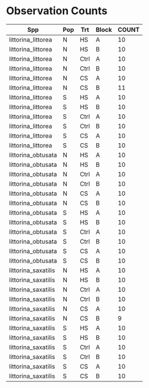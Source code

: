# Observation Counts

| Spp | Pop | Trt | Block | COUNT |
|---|---|---|---|---|
| littorina_littorea	| N	| HS	| A	| 10 |
| littorina_littorea	| N	| HS	| B	| 10 |
| littorina_littorea	| N	| Ctrl	| A	| 10 |
| littorina_littorea	| N	| Ctrl	| B	| 10 |
| littorina_littorea	| N	| CS	| A	| 10 |
| littorina_littorea	| N	| CS	| B	| 11 |
| littorina_littorea	| S	| HS	| A	| 10 |
| littorina_littorea	| S	| HS	| B	| 10 |
| littorina_littorea	| S	| Ctrl	| A	| 10 |
| littorina_littorea	| S	| Ctrl	| B	| 10 |
| littorina_littorea	| S	| CS	| A	| 10 |
| littorina_littorea	| S	| CS	| B	| 10 |
| littorina_obtusata	| N	| HS	| A	| 10 |
| littorina_obtusata	| N	| HS	| B	| 10 |
| littorina_obtusata	| N	| Ctrl	| A	| 10 |
| littorina_obtusata	| N	| Ctrl	| B	| 10 |
| littorina_obtusata	| N	| CS	| A	| 10 |
| littorina_obtusata	| N	| CS	| B	| 10 |
| littorina_obtusata	| S	| HS	| A	| 10 |
| littorina_obtusata	| S	| HS	| B	| 10 |
| littorina_obtusata	| S	| Ctrl	| A	| 10 |
| littorina_obtusata	| S	| Ctrl	| B	| 10 |
| littorina_obtusata	| S	| CS	| A	| 10 |
| littorina_obtusata	| S	| CS	| B	| 10 |
| littorina_saxatilis	| N	| HS	| A	| 10 |
| littorina_saxatilis	| N	| HS	| B	| 10 |
| littorina_saxatilis	| N	| Ctrl	| A	| 10 |
| littorina_saxatilis	| N	| Ctrl	| B	| 10 |
| littorina_saxatilis	| N	| CS	| A	| 10 |
| littorina_saxatilis	| N	| CS	| B	| 9 |
| littorina_saxatilis	| S	| HS	| A	| 10 |
| littorina_saxatilis	| S	| HS	| B	| 10 |
| littorina_saxatilis	| S	| Ctrl	| A	| 10 |
| littorina_saxatilis	| S	| Ctrl	| B	| 10 |
| littorina_saxatilis	| S	| CS	| A	| 10 |
| littorina_saxatilis	| S	| CS	| B	| 10 |